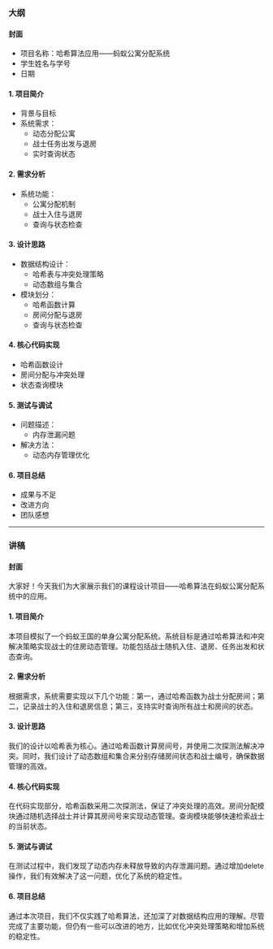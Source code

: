### 大纲

#### **封面**
- 项目名称：哈希算法应用——蚂蚁公寓分配系统
- 学生姓名与学号
- 日期

#### **1. 项目简介**
- 背景与目标
- 系统需求：
  - 动态分配公寓
  - 战士任务出发与退房
  - 实时查询状态

#### **2. 需求分析**
- 系统功能：
  - 公寓分配机制
  - 战士入住与退房
  - 查询与状态检查

#### **3. 设计思路**
- 数据结构设计：
  - 哈希表与冲突处理策略
  - 动态数组与集合
- 模块划分：
  - 哈希函数计算
  - 房间分配与退房
  - 查询与状态检查

#### **4. 核心代码实现**
- 哈希函数设计
- 房间分配与冲突处理
- 状态查询模块

#### **5. 测试与调试**
- 问题描述：
  - 内存泄漏问题
- 解决方法：
  - 动态内存管理优化

#### **6. 项目总结**
- 成果与不足
- 改进方向
- 团队感想

---

<div style="page-break-after:always;"></div>

### 讲稿

#### **封面**

大家好！今天我们为大家展示我们的课程设计项目——哈希算法在蚂蚁公寓分配系统中的应用。

#### **1. 项目简介**

本项目模拟了一个蚂蚁王国的单身公寓分配系统。系统目标是通过哈希算法和冲突解决策略实现战士的住房动态管理。功能包括战士随机入住、退房、任务出发和状态查询。

#### **2. 需求分析**
根据需求，系统需要实现以下几个功能：第一，通过哈希函数为战士分配房间；第二，记录战士的入住和退房信息；第三，支持实时查询所有战士和房间的状态。

#### **3. 设计思路**
我们的设计以哈希表为核心。通过哈希函数计算房间号，并使用二次探测法解决冲突。同时，我们设计了动态数组和集合来分别存储房间状态和战士编号，确保数据管理的高效。

#### **4. 核心代码实现**
在代码实现部分，哈希函数采用二次探测法，保证了冲突处理的高效。房间分配模块通过随机选择战士并计算其房间号来实现动态管理。查询模块能够快速检索战士的当前状态。

#### **5. 测试与调试**
在测试过程中，我们发现了动态内存未释放导致的内存泄漏问题。通过增加delete操作，我们有效解决了这一问题，优化了系统的稳定性。

#### **6. 项目总结**

通过本次项目，我们不仅实践了哈希算法，还加深了对数据结构应用的理解。尽管完成了主要功能，但仍有一些可以改进的地方，比如优化冲突处理策略和增加系统的稳定性。
